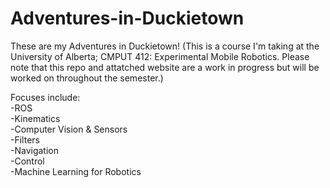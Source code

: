 # Adventures-in-Duckietown

These are my Adventures in Duckietown!
(This is a course I'm taking at the University of Alberta; CMPUT 412: Experimental Mobile Robotics. Please note that this repo and attatched website are a work in progress but will be worked on throughout the semester.)

Focuses include: <br />
-ROS <br />
-Kinematics <br />
-Computer Vision & Sensors<br />
-Filters<br />
-Navigation<br />
-Control<br />
-Machine Learning for Robotics<br />
